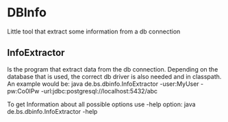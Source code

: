 # DBInfo
Little tool that extract some information from a db connection


## InfoExtractor

Is the program that extract data from the db connection. Depending on the database that is used, the 
correct db driver is also needed and in classpath. An example would be:
java de.bs.dbinfo.InfoExtractor -user:MyUser -pw:Co0lPw -url:jdbc:postgresql://localhost:5432/abc

To get Information about all possible options use -help option:
java de.bs.dbinfo.InfoExtractor -help

